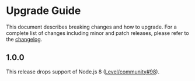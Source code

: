 # Upgrade Guide

This document describes breaking changes and how to upgrade. For a complete list of changes including minor and patch releases, please refer to the [changelog](CHANGELOG.md).

## 1.0.0

This release drops support of Node.js 8 ([Level/community#98](https://github.com/Level/community/issues/98)).
